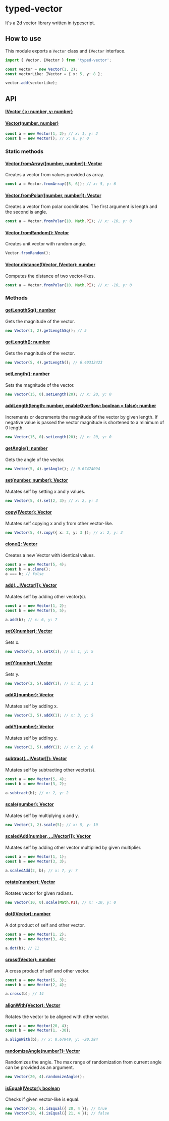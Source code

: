 # typed-vector

It's a 2d vector library written in typescript.

## How to use
This module exports a `Vector` class and `IVector` interface.
`````ts
import { Vector, IVector } from 'typed-vector';

const vector = new Vector(1, 2);
const vectorLike: IVector = { x: 5, y: 8 };

vector.add(vectorLike);
`````

## API

#### [IVector { x: number, y: number}](#interface)

#### [Vector(number, number)](#vector-n-n)
`````ts
const a = new Vector(1, 2); // x: 1, y: 2
const b = new Vector(); // x: 0, y: 0
`````

### Static methods

#### [Vector.fromArray([number, number]): Vector](#from-array)
Creates a vector from values provided as array.
`````ts
const a = Vector.fromArray([5, 6]); // x: 5, y: 6
`````

#### [Vector.fromPolar([number, number]): Vector](#from-polar)
Creates a vector from polar coordinates. The first argument is length and the second is angle.
`````ts
const a = Vector.fromPolar(10, Math.PI); // x: -10, y: 0
`````

#### [Vector.fromRandom(): Vector](#from-random)
Creates unit vector with random angle.
`````ts
Vector.fromRandom();
`````

#### [Vector.distance(IVector, IVector): number](#static-distance)
Computes the distance of two vector-likes.
`````ts
const a = Vector.fromPolar(10, Math.PI); // x: -10, y: 0
`````

### Methods

#### [getLengthSq(): number](#get-length-sq)
Gets the magnitude of the vector.
`````ts
new Vector(1, 2).getLengthSq(); // 5
`````

#### [getLength(): number](#get-length)
Gets the magnitude of the vector.
`````ts
new Vector(5, 4).getLength(); // 6.40312423
`````

#### [setLength(): number](#set-length)
Sets the magnitude of the vector.
`````ts
new Vector(15, 0).setLength(20); // x: 20, y: 0
`````

#### [addLength(length: number, enableOverflow: boolean = false): number](#add-length)
Increments or decrements the magnitude of the vector by given length. If negative value is passed the vector magnitude is shortened to a minimum of 0 length.
`````ts
new Vector(15, 0).setLength(20); // x: 20, y: 0
`````

#### [getAngle(): number](#get-angle)
Gets the angle of the vector.
`````ts
new Vector(5, 4).getAngle(); // 0.67474094
`````

#### [set(number, number): Vector](#set)
Mutates self by setting x and y values.
`````ts
new Vector(5, 4).set(2, 3); // x: 2, y: 3
`````

#### [copy(IVector): Vector](#copy)
Mutates self copying x and y from other vector-like.
`````ts
new Vector(5, 4).copy({ x: 2, y: 3 }); // x: 2, y: 3
`````

#### [clone(): Vector](#clone)
Creates a new Vector with identical values.
`````ts
const a = new Vector(5, 4);
const b = a.clone();
a === b; // false
`````

#### [add(...IVector[]): Vector](#add)
Mutates self by adding other vector(s).
`````ts
const a = new Vector(1, 2);
const b = new Vector(5, 5);

a.add(b); // x: 6, y: 7
`````

#### [setX(number): Vector](#set-x)
Sets x.
`````ts
new Vector(2, 5).setX(1); // x: 1, y: 5
`````

#### [setY(number): Vector](#set-y)
Sets y.
`````ts
new Vector(2, 5).addY(1); // x: 2, y: 1
`````

#### [addX(number): Vector](#add-x)
Mutates self by adding x.
`````ts
new Vector(2, 5).addX(1); // x: 3, y: 5
`````

#### [addY(number): Vector](#add-y)
Mutates self by adding y.
`````ts
new Vector(2, 5).addY(1); // x: 2, y: 6
`````

#### [subtract(...IVector[]): Vector](#subtract)
Mutates self by subtracting other vector(s).
`````ts
const a = new Vector(5, 4);
const b = new Vector(3, 2);

a.subtract(b); // x: 2, y: 2
`````

#### [scale(number): Vector](#scale)
Mutates self by multiplying x and y.
`````ts
new Vector(1, 2).scale(5); // x: 5, y: 10
`````

#### [scaledAdd(number, ...IVector[]): Vector](#scaled-add)
Mutates self by adding other vector multiplied by given multiplier.
`````ts
const a = new Vector(1, 1);
const b = new Vector(3, 3);

a.scaledAdd(2, b); // x: 7, y: 7
`````

#### [rotate(number): Vector](#rotate)
Rotates vector for given radians.
`````ts
new Vector(10, 0).scale(Math.PI); // x: -10, y: 0
`````

#### [dot(IVector): number](#dot)
A dot product of self and other vector.
`````ts
const a = new Vector(1, 2);
const b = new Vector(3, 4);

a.dot(b); // 11
`````

#### [cross(IVector): number](#cross)
A cross product of self and other vector.
`````ts
const a = new Vector(5, 3);
const b = new Vector(2, 4);

a.cross(b); // 14
`````

#### [alignWith(Vector): Vector](#align-with)
Rotates the vector to be aligned with other vector.
`````ts
const a = new Vector(20, 4);
const b = new Vector(1, -30);

a.alignWith(b); // x: 0.67949, y: -20.384
`````

#### [randomizeAngle(number?): Vector](#randomize-angle)
Randomizes the angle. The max range of randomization from current angle can be provided as an argument.
`````ts
new Vector(20, 4).randomizeAngle();
`````

#### [isEqual(IVector): boolean](#is-equal)
Checks if given vector-like is equal.
`````ts
new Vector(20, 4).isEqual({ 20, 4 }); // true
new Vector(20, 4).isEqual({ 21, 4 }); // false
`````